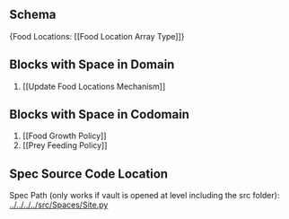 ## Schema

{Food Locations: [[Food Location Array Type]]}

## Blocks with Space in Domain
1. [[Update Food Locations Mechanism]]

## Blocks with Space in Codomain
1. [[Food Growth Policy]]
2. [[Prey Feeding Policy]]

## Spec Source Code Location

Spec Path (only works if vault is opened at level including the src folder): [../../../../src/Spaces/Site.py](../../../../src/Spaces/Site.py)

